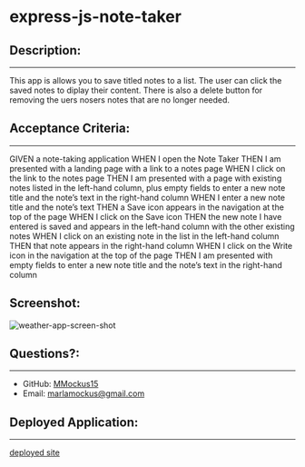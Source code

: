 # express-js-note-taker

## Description:

---

This app is allows you to save titled notes to a list. The user can click the saved notes to diplay their content. There is also a delete button for removing the uers nosers notes that are no longer needed.

## Acceptance Criteria:

---

GIVEN a note-taking application
WHEN I open the Note Taker
THEN I am presented with a landing page with a link to a notes page
WHEN I click on the link to the notes page
THEN I am presented with a page with existing notes listed in the left-hand column, plus empty fields to enter a new note title and the note’s text in the right-hand column
WHEN I enter a new note title and the note’s text
THEN a Save icon appears in the navigation at the top of the page
WHEN I click on the Save icon
THEN the new note I have entered is saved and appears in the left-hand column with the other existing notes
WHEN I click on an existing note in the list in the left-hand column
THEN that note appears in the right-hand column
WHEN I click on the Write icon in the navigation at the top of the page
THEN I am presented with empty fields to enter a new note title and the note’s text in the right-hand column

## Screenshot:

![weather-app-screen-shot](./assets/images/weather-dashboard.png)

## Questions?:

---

- GitHub: [MMockus15](https://github.com/MMockus15)
- Email: [marlamockus@gmail.com](marlamockus@gmail.com)

## Deployed Application:

---

[deployed site](https://mmockus15.github.io/weather-dashboard/)
